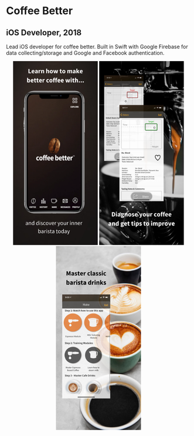 # Coffee Better
## iOS Developer, 2018
Lead iOS developer for coffee better. Built in Swift with Google Firebase for data collecting/storage and Google and Facebook authentication.

<div style="margin: auto; text-align: center">
<img src="/images/coffee-better/coffee-better1.png" style="max-height: 500px;  display: inline-block" />
<img src="/images/coffee-better/coffee-better2.png" style="max-height: 500px;  display: inline-block" />
<img src="/images/coffee-better/coffee-better3.png" style="max-height: 500px;  display: inline-block" />
</div>
